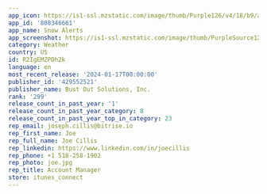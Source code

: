 ```yaml
---
app_icon: https://is1-ssl.mzstatic.com/image/thumb/Purple126/v4/18/b9/a4/18b9a4d3-21e3-5ca7-0c6a-749a061cb702/AppIcon-0-0-1x_U007emarketing-0-10-0-85-220.png/1024x1024bb.png
app_id: '808346661'
app_name: Snow Alerts
app_screenshot: https://is1-ssl.mzstatic.com/image/thumb/PurpleSource126/v4/c2/4e/f8/c24ef8c3-943b-6035-dcc6-92fb74ad62c3/2ba4c893-9cbc-4738-81d4-ffc839f58d49_Simulator_Screenshot_-_iPhone_Xs_Max_-_2024-01-16_at_10.30.11.png/1242x2688bb.png
category: Weather
country: US
id: R2IgEMZPDh2k
language: en
most_recent_release: '2024-01-17T00:00:00'
publisher_id: '429552521'
publisher_name: Bust Out Solutions, Inc.
rank: '299'
release_count_in_past_year: '1'
release_count_in_past_year_category: 8
release_count_in_past_year_top_in_category: 23
rep_email: joseph.cillis@bitrise.io
rep_first_name: Joe
rep_full_name: Joe Cillis
rep_linkedin: https://www.linkedin.com/in/joecillis
rep_phone: +1 518-258-1902
rep_photo: joe.jpg
rep_title: Account Manager
store: itunes_connect
---
```


